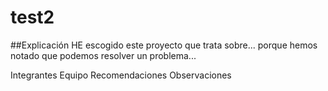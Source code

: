 # test2
##Explicación
HE escogido este proyecto que trata sobre...
porque hemos notado que podemos resolver un problema...

Integrantes
Equipo
Recomendaciones
Observaciones
